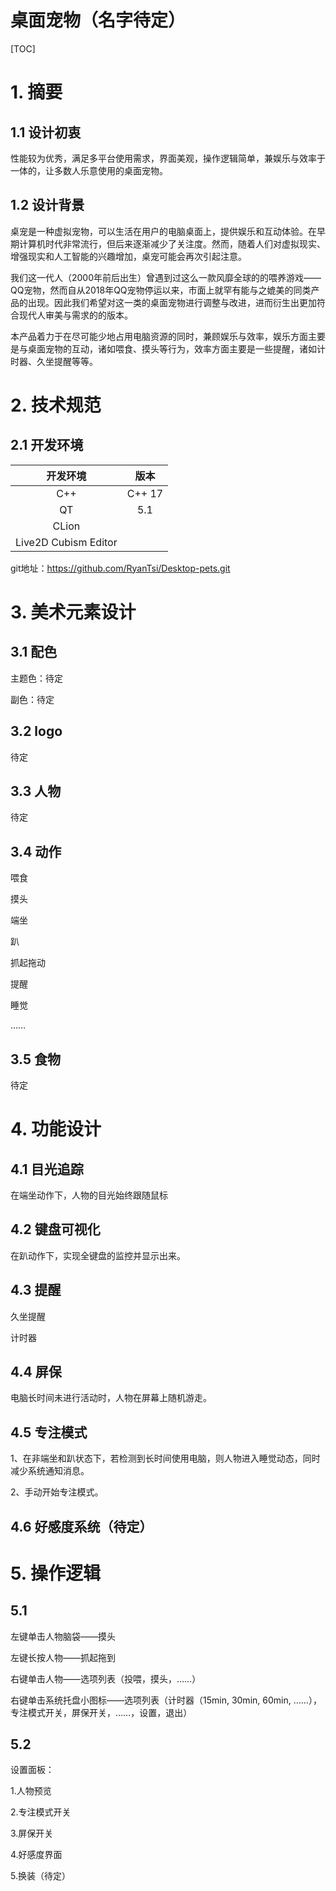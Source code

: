 桌面宠物（名字待定）
==

[TOC]

# 1. 摘要

## 1.1 设计初衷

​	性能较为优秀，满足多平台使用需求，界面美观，操作逻辑简单，兼娱乐与效率于一体的，让多数人乐意使用的桌面宠物。

## 1.2 设计背景

​	桌宠是一种虚拟宠物，可以生活在用户的电脑桌面上，提供娱乐和互动体验。在早期计算机时代非常流行，但后来逐渐减少了关注度。然而，随着人们对虚拟现实、增强现实和人工智能的兴趣增加，桌宠可能会再次引起注意。	

​	我们这一代人（2000年前后出生）曾遇到过这么一款风靡全球的的喂养游戏——QQ宠物，然而自从2018年QQ宠物停运以来，市面上就罕有能与之媲美的同类产品的出现。因此我们希望对这一类的桌面宠物进行调整与改进，进而衍生出更加符合现代人审美与需求的的版本。

​	本产品着力于在尽可能少地占用电脑资源的同时，兼顾娱乐与效率，娱乐方面主要是与桌面宠物的互动，诸如喂食、摸头等行为，效率方面主要是一些提醒，诸如计时器、久坐提醒等等。

# 2. 技术规范

## 2.1 开发环境

 开发环境|版本
:-----: | :----:
C++ | C++ 17 
QT | 5.1       
CLion |  
Live2D Cubism Editor |  

git地址：https://github.com/RyanTsi/Desktop-pets.git

# 3. 美术元素设计

## 3.1 配色

主题色：待定

副色：待定

## 3.2 logo

待定

## 3.3 人物

待定

## 3.4 动作

喂食

摸头

端坐

趴

抓起拖动

提醒

睡觉

……

## 3.5 食物

待定

# 4. 功能设计

## 4.1 目光追踪

在端坐动作下，人物的目光始终跟随鼠标

## 4.2 键盘可视化

在趴动作下，实现全键盘的监控并显示出来。

## 4.3 提醒

久坐提醒

计时器

## 4.4 屏保

电脑长时间未进行活动时，人物在屏幕上随机游走。

## 4.5 专注模式

1、在非端坐和趴状态下，若检测到长时间使用电脑，则人物进入睡觉动态，同时减少系统通知消息。

2、手动开始专注模式。

## 4.6 好感度系统（待定）

# 5. 操作逻辑

## 5.1 

左键单击人物脑袋——摸头

左键长按人物——抓起拖到

右键单击人物——选项列表（投喂，摸头，……）

右键单击系统托盘小图标——选项列表（计时器（15min, 30min, 60min, ……），专注模式开关，屏保开关，……，设置，退出）

## 5.2 

设置面板：

1.人物预览

2.专注模式开关

3.屏保开关

4.好感度界面

5.换装（待定）



